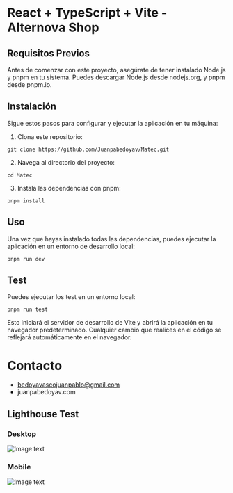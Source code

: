 # React + TypeScript + Vite - Alternova Shop 

## Requisitos Previos
Antes de comenzar con este proyecto, asegúrate de tener instalado Node.js y pnpm en tu sistema. Puedes descargar Node.js desde nodejs.org, y pnpm desde pnpm.io.

## Instalación
Sigue estos pasos para configurar y ejecutar la aplicación en tu máquina:

1. Clona este repositorio:
```
git clone https://github.com/Juanpabedoyav/Matec.git
```
2. Navega al directorio del proyecto:
```
cd Matec
```
3. Instala las dependencias con pnpm:
```
pnpm install
```
## Uso
Una vez que hayas instalado todas las dependencias, puedes ejecutar la aplicación en un entorno de desarrollo local:
```
pnpm run dev
```
## Test
Puedes ejecutar los test en un entorno local:
```
pnpm run test
```
Esto iniciará el servidor de desarrollo de Vite y abrirá la aplicación en tu navegador predeterminado. Cualquier cambio que realices en el código se reflejará automáticamente en el navegador.

# Contacto
* bedoyavascojuanpablo@gmail.com
* juanpabedoyav.com

## Lighthouse Test
### Desktop
![Image text](https://res.cloudinary.com/dflxhnzgs/image/upload/v1699201464/udna6i7ysyixfbnmxvn2.png)

### Mobile
![Image text](https://res.cloudinary.com/dflxhnzgs/image/upload/v1699201420/s77lawtid74e2vcbxjib.png)

